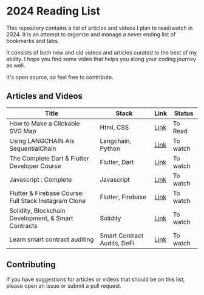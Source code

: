 # 2024 Reading List

This repository contains a list of articles and videos I plan to read/watch in 2024. It is an attempt to organize and manage a never ending list of bookmarks and tabs. 

It consists of both new and old videos and articles curated to the best of my ability. I hope you find some video that helps you along your coding journey as well.
 
It's open source, so feel free to contribute.


## Articles and Videos
| Title | Stack | Link | Status |
| ----- | ----- | ---- | ------ |
| How to Make a Clickable SVG Map | Html, CSS | [Link](https://www.freecodecamp.org/news/how-to-make-clickable-svg-map-html-css/) | To Read |
| Using LANGCHAIN AIs SequentialChain  | Langchain, Python | [Link](https://www.youtube.com/watch?v=VVSiI-FFrV0) | To watch |
| The Complete Dart & Flutter Developer Course  | Flutter, Dart | [Link](https://www.youtube.com/watch?v=CzRQ9mnmh44&t=2677s) | To watch |
| Javascript : Complete  | Javascript | [Link](https://www.youtube.com/watch?v=ER9SspLe4Hg&t=129s) | To watch |
| Flutter & Firebase Course: Full Stack Instagram Clone | Flutter, Firebase | [Link](https://www.youtube.com/watch?v=mEPm9w5QlJM&t=296s) | To watch |
| Solidity, Blockchain Development, & Smart Contracts  | Solidity | [Link](https://www.youtube.com/watch?v=umepbfKp5rI&t=21s) | To watch |
| Learn smart contract auditing | Smart Contract Audits, DeFi | [Link](https://www.youtube.com/watch?v=pUWmJ86X_do&t=432s) | To watch |

## Contributing
If you have suggestions for articles or videos that should be on this list, please open an issue or submit a pull request.

